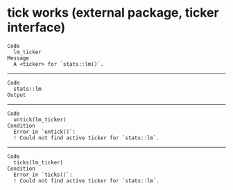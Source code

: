 # tick works (external package, ticker interface)

    Code
      lm_ticker
    Message
      A <ticker> for `stats::lm()`.

---

    Code
      stats::lm
    Output

---

    Code
      untick(lm_ticker)
    Condition
      Error in `untick()`:
      ! Could not find active ticker for `stats::lm`.

---

    Code
      ticks(lm_ticker)
    Condition
      Error in `ticks()`:
      ! Could not find active ticker for `stats::lm`.

